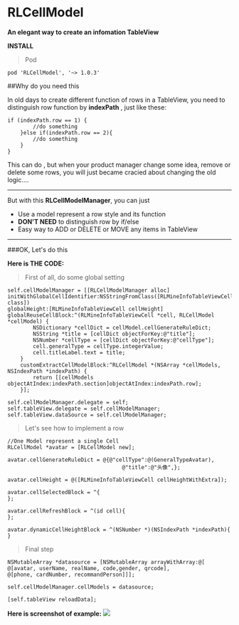 # RLCellModel

**An elegant way to create an infomation TableView**

**INSTALL**

> Pod

```
pod 'RLCellModel', '~> 1.0.3'
```

##Why do you need this

In old days to create different function of rows in a TableView, you need to distinguish row function by **indexPath** , just like these:

```
if (indexPath.row == 1) {
        //do something
    }else if(indexPath.row == 2){
        //do something
    }
}
```

This can do , but when your product manager change some idea, remove or delete some rows, you will just became cracied about changing the old logic....

---

But with this **RLCellModelManager**, you can just 

* Use a model represent a row style and its function
* **DON'T NEED** to distinguish row by if/else 
* Easy way to ADD or DELETE or MOVE any items in TableView

---
###OK, Let's do this

**Here is THE CODE:**

> First of all, do some global setting

```
self.cellModelManager = [[RLCellModelManager alloc]
initWithGlobalCellIdentifier:NSStringFromClass([RLMineInfoTableViewCell class]) 
globalHeight:[RLMineInfoTableViewCell cellHeight]
globalReuseCellBlock:^(RLMineInfoTableViewCell *cell, RLCellModel *cellModel) {
        NSDictionary *cellDict = cellModel.cellGenerateRuleDict;
        NSString *title = [cellDict objectForKey:@"title"];
        NSNumber *cellType = [cellDict objectForKey:@"cellType"];
        cell.generalType = cellType.integerValue;
        cell.titleLabel.text = title;
    }
    customExtractCellModelBlock:^RLCellModel *(NSArray *cellModels, NSIndexPath *indexPath) {
        return [[cellModels objectAtIndex:indexPath.section]objectAtIndex:indexPath.row];
    }];
    
self.cellModelManager.delegate = self;
self.tableView.delegate = self.cellModelManager;
self.tableView.dataSource = self.cellModelManager;
```

> Let's see how to implement a row

```
//One Model represent a single Cell
RLCellModel *avatar = [RLCellModel new];

avatar.cellGenerateRuleDict = @{@"cellType":@(GeneralTypeAvatar),
                                    @"title":@"头像",};

avatar.cellHeight = @([RLMineInfoTableViewCell cellHeightWithExtra]);

avatar.cellSelectedBlock = ^{
};

avatar.cellRefreshBlock = ^(id cell){
};

avatar.dynamicCellHeightBlock = ^(NSNumber *)(NSIndexPath *indexPath){
}

```
> Final step

```
NSMutableArray *datasource = [NSMutableArray arrayWithArray:@[
@[avatar, userName, realName, code,gender, qrcode],
@[phone, cardNumber, recommandPerson]]];

self.cellModelManager.cellModels = datasource;

[self.tableView reloadData];
```

**Here is screenshot of example:**
![](https://ww4.sinaimg.cn/large/006tNbRwgy1feq2pkyrgsj30ku12a0ui.jpg)


